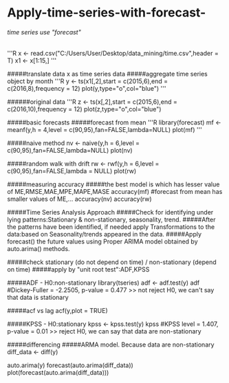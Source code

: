 # Apply-time-series-with-forecast-
###### time series use "forecast" ######
'''R
x <- read.csv("C:/Users/User/Desktop/data_mining/time.csv",header = T) 
x1 <- x[1:15,]
'''

#####translate data x as time series data
#####aggregate time series object by month
'''R
y <- ts(x1[,2],start = c(2015,6),end = c(2016,8),frequency = 12)
plot(y,type="o",col="blue")
'''

######original data
'''R
z <- ts(x[,2],start = c(2015,6),end = c(2016,10),frequency = 12)
plot(z,type="o",col="blue")


#####basic forecasts
#####forecast from mean
'''R
library(forecast)
mf <- meanf(y,h = 4,level = c(90,95),fan=FALSE,lambda=NULL)
plot(mf)
'''

#####naive method
nv <- naive(y,h = 6,level = c(90,95),fan=FALSE,lambda=NULL)
plot(nv)

#####random walk with drift
rw <- rwf(y,h = 6,level = c(90,95),fan=FALSE,lambda = NULL)
plot(rw)

#####measuring accuracy
#####the best model is which has lesser value of ME,RMSE,MAE,MPE,MAPE,MASE 
accuracy(mf)   #forecast from mean has smaller values of ME,...
accuracy(nv)
accuracy(rw)


#####Time Series Analysis Approach
#####Check for identifying under lying patterns:Stationary & non-stationary, seasonality, trend.
#####After the patterns have been identified, if needed apply Transformations to the data:based on Seasonality/trends appeared in the data.
#####Apply forecast() the future values using Proper ARIMA model obtained by auto.arima() methods.

#####check stationary (do not depend on time) / non-stationary (depend on time)
#####apply by "unit root test":ADF,KPSS

#####ADF - H0:non-stationary
library(tseries)
adf <- adf.test(y)
adf  #Dickey-Fuller = -2.2505, p-value = 0.477 >> not reject H0, we can't say that data is stationary

#####acf vs lag
acf(y,plot = TRUE)

#####KPSS - H0:stationary
kpss <- kpss.test(y)
kpss  #KPSS level = 1.407, p-value = 0.01 >> reject H0, we can say that data are non-stationary

#####differencing
#####ARMA model. Because data are non-stationary
diff_data <- diff(y)

auto.arima(y)
forecast(auto.arima(diff_data))
plot(forecast(auto.arima(diff_data)))
